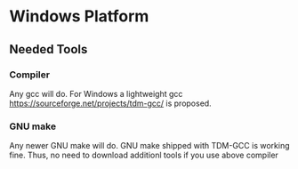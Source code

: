 # Windows Platform
## Needed Tools
### Compiler
Any gcc will do. For Windows a lightweight gcc https://sourceforge.net/projects/tdm-gcc/ is proposed.
### GNU make
Any newer GNU make will do. GNU make shipped with TDM-GCC is working fine. Thus, no need to download
additionl tools if you use above compiler